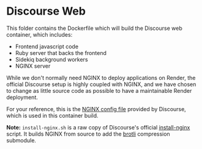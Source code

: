 # Discourse Web

This folder contains the Dockerfile which will build the Discourse web container, which includes:

- Frontend javascript code
- Ruby server that backs the frontend
- Sidekiq background workers
- NGINX server

While we don't normally need NGINX to deploy applications on Render, the official Discourse setup is highly coupled with NGINX, and we have chosen to change as little source code as possible to have a maintainable Render deployment.

For your reference, this is the [NGINX config file](https://github.com/discourse/discourse/blob/v2.6.3/config/nginx.sample.conf) provided by Discourse, which is used in this container build.

**Note:** `install-nginx.sh` is a raw copy of Discourse's official [install-nginx](https://github.com/discourse/discourse_docker/blob/master/image/base/install-nginx) script. It builds NGINX from source to add the [brotli](https://github.com/google/brotli) compression submodule.

